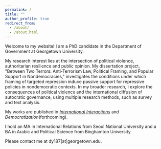 ```yaml
---
permalink: /
title: ""
author_profile: true
redirect_from: 
  - /about/
  - /about.html
---
```


Welcome to my website! I am a PhD candidate in the Department of Government at Georgetown University. 

My research interest lies at the intersection of political violence, authoritarian resilience and public opinion. My dissertation project, "Between Two Terrors: Anti-Terrorism Law, Political Framing, and Popular Support in Nondemocracies," investigates the conditions under which framing of targeted repression induce passive support for repressive policies in nondemocratic contexts. In my broader research, I explore the consequences of political violence and the international diffusion of autocratic governance, using multiple research methods, such as survey and text analysis.

My works are published in [_International Interactions_](https://www.tandfonline.com/doi/full/10.1080/03050629.2024.2374364) and _Democratization_(forthcoming).

I hold an MA in International Relations from Seoul National University and a BA in Arabic and Political Science from Binghamton University.

Please contact me at dy187[at]georgetown.edu.
